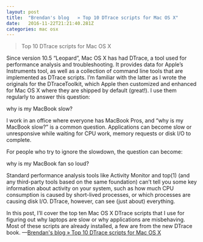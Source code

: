 ```yaml
---
layout: post
title:  "Brendan's blog   » Top 10 DTrace scripts for Mac OS X"
date:   2016-11-22T21:21:40.281Z
categories: mac osx  
---
```


> Top 10 DTrace scripts for Mac OS X

Since version 10.5 “Leopard”, Mac OS X has had DTrace, a tool used for performance analysis and troubleshooting. It provides data for Apple’s Instruments tool, as well as a collection of command line tools that are implemented as DTrace scripts. I’m familiar with the latter as I wrote the originals for the DTraceToolkit, which Apple then customized and enhanced for Mac OS X where they are shipped by default (great!). I use them regularly to answer this question:

why is my MacBook slow?

I work in an office where everyone has MacBook Pros, and “why is my MacBook slow?” is a common question. Applications can become slow or unresponsive while waiting for CPU work, memory requests or disk I/O to complete.

For people who try to ignore the slowdown, the question can become:

why is my MacBook fan so loud?

Standard performance analysis tools like Activity Monitor and top(1) (and any third-party tools based on the same foundation) can’t tell you some key information about activity on your system, such as how much CPU consumption is caused by short-lived processes, or which processes are causing disk I/O. DTrace, however, can see (just about) everything.

In this post, I’ll cover the top ten Mac OS X DTrace scripts that I use for figuring out why laptops are slow or why applications are misbehaving. Most of these scripts are already installed, a few are from the new DTrace book. &#x2014;[Brendan's blog   » Top 10 DTrace scripts for Mac OS X](http://dtrace.org/blogs/brendan/2011/10/10/top-10-dtrace-scripts-for-mac-os-x/)
